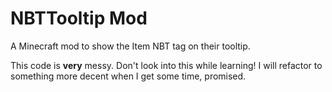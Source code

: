 # NBTTooltip Mod

A Minecraft mod to show the Item NBT tag on their tooltip.

This code is **very** messy. Don't look into this while learning! I will refactor to something more decent when I get some time, promised.
